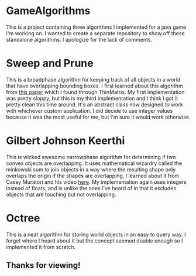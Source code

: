 # GameAlgorithms
This is a project containing three algorithms I implemented for a java game I'm working on.
I wanted to create a separate repository to show off these standalone algorithms. I apologize
for the lack of comments.

# Sweep and Prune
This is a broadphase algorithm for keeping track of all objects in a world that have overlapping bounding boxes.
I first learned about this algorithm from [this paper](http://www.codercorner.com/SAP.pdf) which I found through ThinMatrix.
My first implementation was pretty sloppy, but this is my third implementation and I think I got it pretty clean this time around.
It's an abstract class now designed to work with whichever custom application. I did decide to use integer values because it was
the most useful for me, but I'm sure it would work otherwise.

# Gilbert Johnson Keerthi
This is wicked awesome narrowphase algorithm for determining if two convex objects are overlapping. It uses mathematical wizardry
called the minkowski sum to join objects in a way where the resulting shape only overlaps the origin if the shapes are overlapping.
I learned about it from Casey Muratori and his video [here](https://caseymuratori.com/blog_0003). My implementation again uses
integers instead of floats, and is unlike the ones I've heard of in that it excludes objects that are touching but not overlapping.

# Octree
This is a neat algorithm for storing world objects in an easy to query way. I forget where I heard about it but the concept seemed
doable enough so I implemented it from scratch.

## Thanks for viewing!
